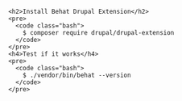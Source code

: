 
          <h2>Install Behat Drupal Extension</h2>
          <pre>
            <code class="bash">
              $ composer require drupal/drupal-extension
            </code>
          </pre>
          <h4>Test if it works</h4>
          <pre>
            <code class="bash">
              $ ./vendor/bin/behat --version
            </code>
          </pre>
        
